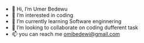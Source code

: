 - 👋 Hi, I’m Umer Bedewu
- 👀 I’m interested in coding 
- 🌱 I’m currently learning Software enginnering 
- 💞️ I’m looking to collaborate on coding dufferent task
- 📫 you can reach me omibedewi@gmail.com

<!---
omi2v/omi2v is a ✨ special ✨ repository because its `README.md` (this file) appears on your GitHub profile.
You can click the Preview link to take a look at your changes.
--->
